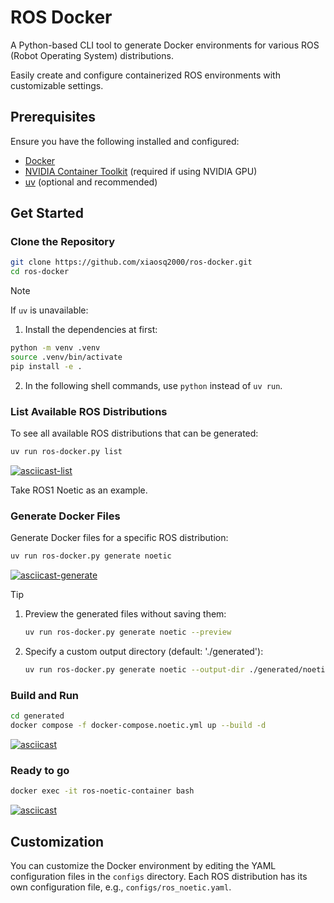 # ROS Docker

A Python-based CLI tool to generate Docker environments for various ROS (Robot Operating System) distributions.

Easily create and configure containerized ROS environments with customizable settings.

## Prerequisites

Ensure you have the following installed and configured:

- [Docker](https://docs.docker.com/engine/install/)
- [NVIDIA Container Toolkit](https://docs.nvidia.com/datacenter/cloud-native/container-toolkit/latest/install-guide.html#) (required if using NVIDIA GPU)
- [uv](https://docs.astral.sh/uv/) (optional and recommended)

## Get Started

### Clone the Repository

```bash
git clone https://github.com/xiaosq2000/ros-docker.git
cd ros-docker
```

> [!NOTE]
> If `uv` is unavailable:
> 1. Install the dependencies at first:
>  ```bash
>  python -m venv .venv
>  source .venv/bin/activate
>  pip install -e .
>  ```
> 2. In the following shell commands, use `python` instead of `uv run`.

### List Available ROS Distributions

To see all available ROS distributions that can be generated:
```bash
uv run ros-docker.py list
```

[![asciicast-list](https://asciinema.org/a/lV1pG47m55K2QqsFPQHpZcjIl.svg)](https://asciinema.org/a/lV1pG47m55K2QqsFPQHpZcjIl)

Take ROS1 Noetic as an example.

### Generate Docker Files

Generate Docker files for a specific ROS distribution:

```bash
uv run ros-docker.py generate noetic
```

[![asciicast-generate](https://asciinema.org/a/9SKLe3k4ZMxfw279FfsKTJ7yV.svg)](https://asciinema.org/a/9SKLe3k4ZMxfw279FfsKTJ7yV)

> [!TIP]
> 1. Preview the generated files without saving them:
>    ```bash
>    uv run ros-docker.py generate noetic --preview
>    ```
> 2. Specify a custom output directory (default: './generated'):
>    ```bash
>    uv run ros-docker.py generate noetic --output-dir ./generated/noetic 
>    ```

### Build and Run

```sh
cd generated
docker compose -f docker-compose.noetic.yml up --build -d
```

[![asciicast](https://asciinema.org/a/wFgrt0IjXlMZXaJ8RX1bChstQ.svg)](https://asciinema.org/a/wFgrt0IjXlMZXaJ8RX1bChstQ)

### Ready to go

```sh
docker exec -it ros-noetic-container bash
```

[![asciicast](https://asciinema.org/a/aJK3gOdr6wcnR0SFCqGYILBWW.svg)](https://asciinema.org/a/aJK3gOdr6wcnR0SFCqGYILBWW)

## Customization

You can customize the Docker environment by editing the YAML configuration files in the `configs` directory. Each ROS distribution has its own configuration file, e.g., `configs/ros_noetic.yaml`.

